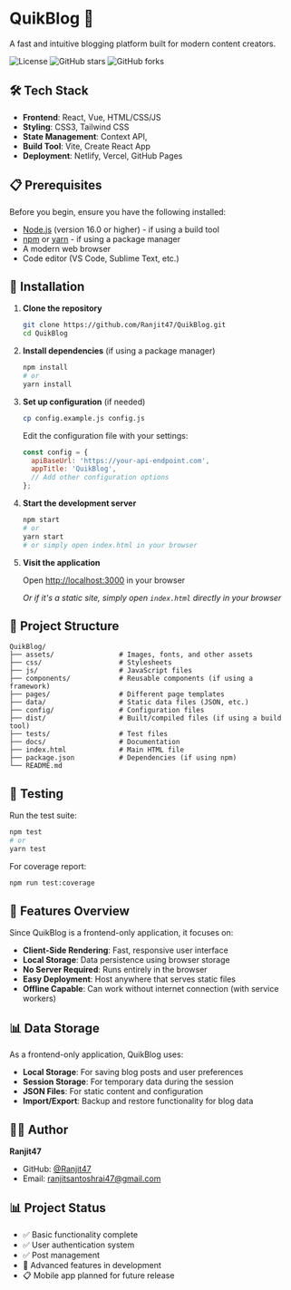# QuikBlog 📝

A fast and intuitive blogging platform built for modern content creators.

![License](https://img.shields.io/github/license/Ranjit47/QuikBlog)
![GitHub stars](https://img.shields.io/github/stars/Ranjit47/QuikBlog?style=social)
![GitHub forks](https://img.shields.io/github/forks/Ranjit47/QuikBlog?style=social)


## 🛠 Tech Stack

- **Frontend**:   React, Vue, HTML/CSS/JS
- **Styling**:  CSS3, Tailwind CSS
- **State Management**:   Context API,  
- **Build Tool**: Vite, Create React App
- **Deployment**: Netlify, Vercel, GitHub Pages

## 📋 Prerequisites

Before you begin, ensure you have the following installed:

- [Node.js](https://nodejs.org/) (version 16.0 or higher) - if using a build tool
- [npm](https://www.npmjs.com/) or [yarn](https://yarnpkg.com/) - if using a package manager
- A modern web browser
- Code editor (VS Code, Sublime Text, etc.)

## 🚀 Installation

1. **Clone the repository**
   ```bash
   git clone https://github.com/Ranjit47/QuikBlog.git
   cd QuikBlog
   ```

2. **Install dependencies** (if using a package manager)
   ```bash
   npm install
   # or
   yarn install
   ```

3. **Set up configuration** (if needed)
   ```bash
   cp config.example.js config.js
   ```
   
   Edit the configuration file with your settings:
   ```javascript
   const config = {
     apiBaseUrl: 'https://your-api-endpoint.com',
     appTitle: 'QuikBlog',
     // Add other configuration options
   };
   ```

4. **Start the development server**
   ```bash
   npm start
   # or
   yarn start
   # or simply open index.html in your browser
   ```

5. **Visit the application**
   
   Open [http://localhost:3000](http://localhost:3000) in your browser
   
   *Or if it's a static site, simply open `index.html` directly in your browser*

  

## 📁 Project Structure

```
QuikBlog/
├── assets/                # Images, fonts, and other assets
├── css/                   # Stylesheets
├── js/                    # JavaScript files
├── components/            # Reusable components (if using a framework)
├── pages/                 # Different page templates
├── data/                  # Static data files (JSON, etc.)
├── config/                # Configuration files
├── dist/                  # Built/compiled files (if using a build tool)
├── tests/                 # Test files
├── docs/                  # Documentation
├── index.html             # Main HTML file
├── package.json           # Dependencies (if using npm)
└── README.md
```

## 🧪 Testing

Run the test suite:

```bash
npm test
# or
yarn test
```

For coverage report:

```bash
npm run test:coverage
```


## 🎯 Features Overview

Since QuikBlog is a frontend-only application, it focuses on:

- **Client-Side Rendering**: Fast, responsive user interface
- **Local Storage**: Data persistence using browser storage
- **No Server Required**: Runs entirely in the browser
- **Easy Deployment**: Host anywhere that serves static files
- **Offline Capable**: Can work without internet connection (with service workers)

## 📊 Data Storage

As a frontend-only application, QuikBlog uses:

- **Local Storage**: For saving blog posts and user preferences
- **Session Storage**: For temporary data during the session
- **JSON Files**: For static content and configuration
- **Import/Export**: Backup and restore functionality for blog data


## 👨‍💻 Author

**Ranjit47**
- GitHub: [@Ranjit47](https://github.com/Ranjit47)
- Email: ranjitsantoshrai47@gmail.com

 
## 📊 Project Status

- ✅ Basic functionality complete
- ✅ User authentication system
- ✅ Post management
- 🔄 Advanced features in development
- 📋 Mobile app planned for future release

